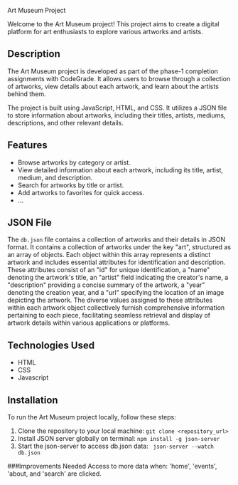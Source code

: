  Art Museum Project

Welcome to the Art Museum project! This project aims to create a digital platform for art enthusiasts to explore various artworks and artists.

## Description

The Art Museum project is developed as part of the phase-1 completion assignments with CodeGrade. It allows users to browse through a collection of artworks, view details about each artwork, and learn about the artists behind them.

The project is built using JavaScript, HTML, and CSS. It utilizes a JSON file to store information about artworks, including their titles, artists, mediums, descriptions, and other relevant details.

## Features

- Browse artworks by category or artist.
- View detailed information about each artwork, including its title, artist, medium, and description.
- Search for artworks by title or artist.
- Add artworks to favorites for quick access.
- ...

## JSON File

The `db.json` file contains a collection of artworks and their details in JSON format. It contains a collection of artworks under the key "art", structured as an array of objects. Each object within this array represents a distinct artwork and includes essential attributes for identification and description. These attributes consist of an "id" for unique identification, a "name" denoting the artwork's title, an "artist" field indicating the creator's name, a "description" providing a concise summary of the artwork, a "year" denoting the creation year, and a "url" specifying the location of an image depicting the artwork. The diverse values assigned to these attributes within each artwork object collectively furnish comprehensive information pertaining to each piece, facilitating seamless retrieval and display of artwork details within various applications or platforms.

## Technologies Used

- HTML
- CSS
- Javascript

## Installation

To run the Art Museum project locally, follow these steps:

1. Clone the repository to your local machine:
   ```git clone <repository_url>```
2. Install JSON server globally on terminal:
    ```npm install -g json-server```
3. Start the json-server to access db.json data:
    ``` json-server --watch db.json```

###Improvements Needed
Access to more data when: 'home', 'events', 'about, and 'search' are clicked.

